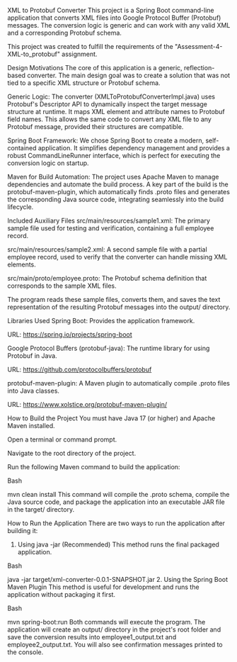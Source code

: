 XML to Protobuf Converter
This project is a Spring Boot command-line application that converts XML files into Google Protocol Buffer (Protobuf) messages. The conversion logic is generic and can work with any valid XML and a corresponding Protobuf schema.

This project was created to fulfill the requirements of the "Assessment-4-XML-to_protobuf" assignment.

Design Motivations
The core of this application is a generic, reflection-based converter. The main design goal was to create a solution that was not tied to a specific XML structure or Protobuf schema.

Generic Logic: The converter (XMLToProtobufConverterImpl.java) uses Protobuf's Descriptor API to dynamically inspect the target message structure at runtime. It maps XML element and attribute names to Protobuf field names. This allows the same code to convert any XML file to any Protobuf message, provided their structures are compatible.

Spring Boot Framework: We chose Spring Boot to create a modern, self-contained application. It simplifies dependency management and provides a robust CommandLineRunner interface, which is perfect for executing the conversion logic on startup.

Maven for Build Automation: The project uses Apache Maven to manage dependencies and automate the build process. A key part of the build is the protobuf-maven-plugin, which automatically finds .proto files and generates the corresponding Java source code, integrating seamlessly into the build lifecycle.

Included Auxiliary Files
src/main/resources/sample1.xml: The primary sample file used for testing and verification, containing a full employee record.

src/main/resources/sample2.xml: A second sample file with a partial employee record, used to verify that the converter can handle missing XML elements.

src/main/proto/employee.proto: The Protobuf schema definition that corresponds to the sample XML files.

The program reads these sample files, converts them, and saves the text representation of the resulting Protobuf messages into the output/ directory.

Libraries Used
Spring Boot: Provides the application framework.

URL: https://spring.io/projects/spring-boot

Google Protocol Buffers (protobuf-java): The runtime library for using Protobuf in Java.

URL: https://github.com/protocolbuffers/protobuf

protobuf-maven-plugin: A Maven plugin to automatically compile .proto files into Java classes.

URL: https://www.xolstice.org/protobuf-maven-plugin/

How to Build the Project
You must have Java 17 (or higher) and Apache Maven installed.

Open a terminal or command prompt.

Navigate to the root directory of the project.

Run the following Maven command to build the application:

Bash

mvn clean install
This command will compile the .proto schema, compile the Java source code, and package the application into an executable JAR file in the target/ directory.

How to Run the Application
There are two ways to run the application after building it:

1. Using java -jar (Recommended)
This method runs the final packaged application.

Bash

java -jar target/xml-converter-0.0.1-SNAPSHOT.jar
2. Using the Spring Boot Maven Plugin
This method is useful for development and runs the application without packaging it first.

Bash

mvn spring-boot:run
Both commands will execute the program. The application will create an output/ directory in the project's root folder and save the conversion results into employee1_output.txt and employee2_output.txt. You will also see confirmation messages printed to the console.